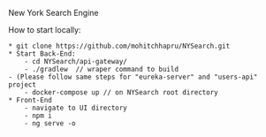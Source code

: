 New York Search Engine

How to start locally:

	* git clone https://github.com/mohitchhapru/NYSearch.git
	* Start Back-End:
		- cd NYSearch/api-gateway/
		- ./gradlew  // wraper command to build
	- (Please follow same steps for "eureka-server" and "users-api" project
		- docker-compose up // on NYSearch root directory		
	* Front-End
		- navigate to UI directory
		- npm i
		- ng serve -o
